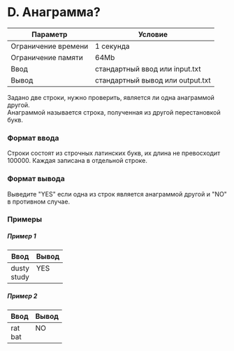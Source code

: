 # D. Анаграмма?

| Параметр            | Условие                          |
|---------------------|----------------------------------|
| Ограничение времени | 1 секунда                        |
| Ограничение памяти  | 64Mb                             |
| Ввод                | стандартный ввод или input.txt   |
| Вывод               | стандартный вывод или output.txt |

Задано две строки, нужно проверить, является ли одна анаграммой другой.  
Анаграммой называется строка, полученная из другой перестановкой букв.

### Формат ввода

Строки состоят из строчных латинских букв, их длина не превосходит 100000. Каждая записана в отдельной строке.

### Формат вывода

Выведите "YES" если одна из строк является анаграммой другой и "NO" в противном случае.

### Примеры

##### Пример 1

| Ввод           | Вывод         |
|----------------|---------------|
| dusty<br>study | YES<br/><br/> |

##### Пример 2

| Ввод        | Вывод        |
|-------------|--------------|
| rat<br/>bat | NO<br/><br/> |